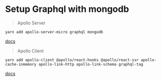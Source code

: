 # Setup Graphql with mongodb


> Apollo Server

`yarn add apollo-server-micro graphql mongodb`

[docs](https://grischuk.de/setting-up-graph-ql-api-with-mongo-db-and-apollo-server-for-a-next-js-app)

> Apollo Cilent

`yarn add apollo-client @apollo/react-hooks @apollo/react-ssr apollo-cache-inmemory apollo-link-http apollo-link-schema graphql-tag`

[docs](https://grischuk.de/how-to-setup-apollo-client-in-order-to-perform-graph-ql-queries-with-next-js)
